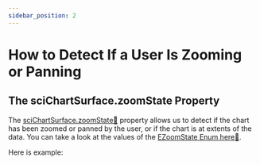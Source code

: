 ```yaml
---
sidebar_position: 2
---
```


# How to Detect If a User Is Zooming or Panning

## The sciChartSurface.zoomState Property

The [sciChartSurface.zoomState:blue_book:](https://www.scichart.com/documentation/js/current/typedoc/classes/scichartsurface.html#zoomstate) property allows us to detect if the chart has been zoomed or panned by the user, or if the chart is at extents of the data. You can take a look at the values of the [EZoomState Enum here:blue_book:](https://www.scichart.com/documentation/js/current/typedoc/enums/ezoomstate.html).


Here is example:


```ts {16} showLineNumbers file=./demo.ts start=region_A_start end=region_A_end

```

<LiveDocSnippet name="./demo" />